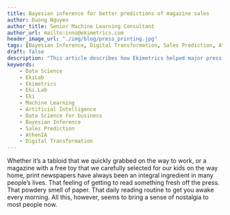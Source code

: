 ```yaml
---
title: Bayesian inference for better predictions of magazine sales
author: Duong Nguyen
author_title: Senior Machine Learning Consultant
author_url: mailto:inno@ekimetrics.com
header_image_url: "./img/blog/press_printing.jpg"
tags: [Bayesian Inference, Digital Transformation, Sales Prediction, AthenIA]
draft: false
description: "This article describes how Ekimetrics helped major press publishers using Bayesian inference for sales prediction."
keywords:
    - Data Science
    - EkiLab
    - Ekimetrics
    - Eki.Lab
    - Eki
    - Machine Learning
    - Artificial Intelligence
    - Data Science for business
    - Bayesian Inference
    - Sales Prediction
    - AthenIA
    - Digital Transformation
---
```


<!-- import useBaseUrl from "@docusaurus/useBaseUrl";

<link rel="stylesheet" href="{useBaseUrl('katex/katex.min.css')}" />
 -->
<!--truncate-->





Whether it’s a tabloid that we quickly grabbed on the way to work, or a magazine with a free toy that we carefully selected for our kids on the way home, print newspapers have always been an integral ingredient in many people’s lives. That feeling of getting to read something fresh off the press. That powdery smell of paper. That daily reading routine to get you awake every morning. All this, however, seems to bring a sense of nostalgia to most people now. 
